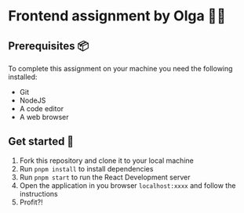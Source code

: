 # Frontend assignment by Olga :technologist:

## Prerequisites :package:

To complete this assignment on your machine you need the following installed:

- Git
- NodeJS
- A code editor
- A web browser

## Get started :rocket:

1. Fork this repository and clone it to your local machine
2. Run `pnpm install` to install dependencies
3. Run `pnpm start` to run the React Development server
4. Open the application in you browser `localhost:xxxx` and follow the instructions
5. Profit?!
